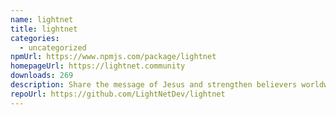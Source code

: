 ```yaml
---
name: lightnet
title: lightnet
categories:
  - uncategorized
npmUrl: https://www.npmjs.com/package/lightnet
homepageUrl: https://lightnet.community
downloads: 269
description: Share the message of Jesus and strengthen believers worldwide.
repoUrl: https://github.com/LightNetDev/lightnet
---
```

